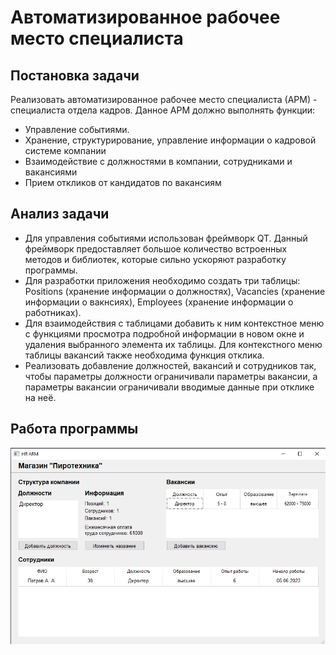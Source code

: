 # Автоматизированное рабочее место специалиста
## Постановка задачи
Реализовать автоматизированное рабочее место специалиста (АРМ) - специалиста отдела кадров. Данное АРМ должно выполнять функции:
 - Управление событиями.
 - Хранение, структурирование, управление информации о кадровой системе компании
 - Взаимодействие с должностями в компании, сотрудниками и вакансиями
 - Прием откликов от кандидатов по вакансиям
## Анализ задачи
 - Для управления событиями использован фреймворк QT. Данный фреймворк предоставляет большое количество встроенных методов и библиотек, которые сильно ускоряют разработку программы.
 - Для разработки приложения необходимо создать три таблицы: Positions (хранение информации о должностях), Vacancies (хранение информации о вакнсиях), Employees (хранение информации о работниках).
 - Для взаимодействия с таблицами добавить к ним контекстное меню с функциями просмотра подробной информации в новом окне и удаления выбранного элемента их таблицы. Для контекстного меню таблицы вакансий также необходима функция отклика.
 - Реализовать добавление должностей, вакансий и сотрудников так, чтобы параметры должности ограничивали параметры вакансии, а параметры вакансии ограничивали вводимые данные при отклике на неё.
 ## Работа программы
 ![Рис. 1 - главное окно](https://github.com/kirpilya/CreativeWork/blob/main/reports/img/1.png)
 
